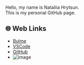 Hello, my name is Nataliia Hrytsun.  
This is my personal GitHub page.

## 🌐 Web Links
* [Bulme](https://www.bulme.at)
* [VSCode](https://code.visualstudio.com)
* [GitHub](https://github.com)
* ![image](https://kiev.kurorts.com/storage/images/.thumbs/995b5e3a8ea416a12dc5fd8002cd3515_565_0_0.jpg) 